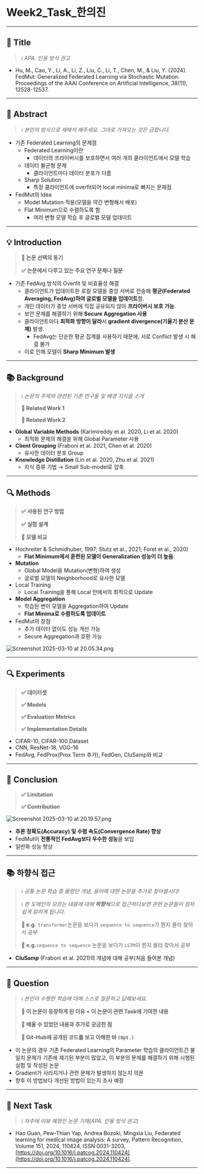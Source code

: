 # Week2_Task_한의진

---

<aside>

<aside>

## **📘 Title**

> ℹ️ *APA. 인용 방식 권고*
> 
</aside>

- Hu, M., Cao, Y., Li, A., Li, Z., Liu, C., Li, T., Chen, M., & Liu, Y. (2024). FedMut: Generalized Federated Learning via Stochastic Mutation. Proceedings of the AAAI Conference on Artificial Intelligence, 38(11), 12528-12537.

</aside>

---

<aside>

<aside>

## **📖 Abstract**

> ℹ️ *본인의 방식으로 재해석 해주세요. 그대로 가져오는 것은 금합니다.*
> 
</aside>

- 기존 Federated Learning의 문제점
    - Federated Learning이란
        - 데이터의 프라이버시를 보호하면서 여러 개의 클라이언트에서 모델 학습
    - 데이터 불균형 문제
        - 클라이언트마다 데이터 분포가 다름
    - Sharp Solution
        - 특정 클라이언트에 overfit되어 local minima로 빠지는 문제점
- FedMut의 Idea
    - Model Mutation 적용(모델을 약간 변형해서 배포)
    - Flat Minimum으로 수렴하도록 함
        - 여러 변형 모델 학습 후 글로벌 모델 업데이트

</aside>

---

<aside>

<aside>

## **💡 Introduction**

> **📍 논문 선택의 동기**
> 
> 
> **✅ 논문에서 다루고 있는 주요 연구 문제나 질문**
> 
</aside>

- 기존 FedAvg 방식의 Overfit 및 비효율성 해결
    - 클라이언트가 업데이트한 로컬 모델을 중앙 서버로 전송해 **평균(Federated Averaging, FedAvg)하여 글로벌 모델을 업데이트**함.
    - 개인 데이터가 중앙 서버에 직접 공유되지 않아 **프라이버시 보호 가능**.
    - 보안 문제를 해결하기 위해 **Secure Aggregation 사용**
    - 클라이언트마다 **최적화 방향이 달라**서 **gradient divergence(기울기 분산 문제)** 발생.
        - FedAvg는 단순한 평균 집계를 사용하기 때문에, 서로 Conflict 발생 시 해결 불가
    - 이로 인해 모델이 **Sharp Minimum 발생**

</aside>

---

<aside>

<aside>

## **📚 Background**

> ℹ️ *논문의 주제와 관련된 기존 연구들 및 배경 지식을 소개*
> 
> 
> **📍 Related Work 1**
> 
> **📍 Related Work 2**
> 
</aside>

- **Global Variable Methods** (Karimireddy et al. 2020, Li et al. 2020)
    - 최적화 문제의 해결을 위해 Global Parameter 사용
- **Client Grouping** (Fraboni et al. 2021, Chen et al. 2020)
    - 유사한 데이터 분포 Group
- **Knowledge Distillation** (Lin et al. 2020, Zhu et al. 2021)
    - 지식 증류 기법 → Small Sub-model로 압축

</aside>

---

<aside>

<aside>

## **🔍 Methods**

> **✅ 사용된 연구 방법**
> 
> 
> **✅ 실험 설계**
> 
> **📍 모델 비교** 
> 
</aside>

- Hochreiter & Schmidhuber, 1997; Stutz et al., 2021; Foret et al., 2020)
    - **Flat Minimum에서 훈련된 모델이 Generalization 성능이 더 높음**.
- **Mutation**
    - Global Model을 Mutation(변형)하여 생성
    - 글로벌 모델의 Neighborhood로 유사한 모델
- Local Training
    - Local Training을 통해 Local 안에서의 최적으로 Update
- **Model Aggregation**
    - 학습된 변이 모델을 Aggregation하여 Update
    - **Flat Minima로 수렴하도록 업데이트**
- FedMut의 장점
    - 추가 데이터 없이도 성능 개선 가능
    - Secure Aggregation과 호환 가능

![Screenshot 2025-03-10 at 20.05.34.png](Week2_Task_%E1%84%92%E1%85%A1%E1%86%AB%E1%84%8B%E1%85%B4%E1%84%8C%E1%85%B5%E1%86%AB%201b2138dcada680d3b3b9e9389c8b0331/Screenshot_2025-03-10_at_20.05.34.png)

</aside>

---

<aside>

<aside>

## **🔍 Experiments**

> **✅ 데이터셋**
> 
> 
> **✅ Models**
> 
> **✅ Evaluation Metrics**
> 
> **✅ Implementation Details**
> 
</aside>

- CIFAR-10, CIFAR-100 Dataset
- CNN, ResNet-18, VGG-16
- FedAvg, FedProx(Prox Term 추가), FedGen, CluSamp와 비교

</aside>

---

<aside>

<aside>

## **📖 Conclusion**

> **✅ Limitation**
> 
> 
> **✅ Contribution**
> 
</aside>

![Screenshot 2025-03-10 at 20.19.57.png](Week2_Task_%E1%84%92%E1%85%A1%E1%86%AB%E1%84%8B%E1%85%B4%E1%84%8C%E1%85%B5%E1%86%AB%201b2138dcada680d3b3b9e9389c8b0331/Screenshot_2025-03-10_at_20.19.57.png)

- **추론 정확도(Accuracy) 및 수렴 속도(Convergence Rate) 향상**
- FedMut이 **전통적인 FedAvg보다 우수한 성능**을 보임
- 일반화 성능 향상

</aside>

---

<aside>

<aside>

## **📚 하향식 접근**

> ℹ️ *공통 논문 학습 중 몰랐던 개념, 용어에 대한 논문을 추가로 찾아봅시다!*
> 
> 
> ℹ️ *한 도메인의 모르는 내용에 대해 **하향식**으로 접근하다보면 관련 논문들이 점차 쉽게 읽히게 됩니다.* 
> 
> **📍 e.g.** `transformer`논문을 보다가 `sequence to sequence`가 뭔지 몰라 찾아서 공부
> 
> **📍 e.g.**`sequence to sequence` 논문을 보다가 `LSTM`이 뭔지 몰라 찾아서 공부
> 
</aside>

- **CluSamp** (Fraboni et al. 2021)의 개념에 대해 공부(처음 들어본 개념)

</aside>

---

<aside>

<aside>

## **🤔 Question**

> ℹ️ *본인이 수행한 학습에 대해 스스로 질문하고 답해보세요.*
> 
> 
> **📍 이 논문이 등장하게 된 이유 + 이 논문이 관련 Task에 기여한 내용**
> 
> **📍 배울 수 있었던 내용과 추가로 궁금한 점**
> 
> **📍 Git-Hub에 공개된 코드를 보고 이해한 바 `(Opt.)`**
> 
</aside>

- 이 논문의 경우 기존 Federated Learning의 Parameter 학습의 클라이언트간 불일치 문제가 기존에 제기된 부분이 많았고, 이 부분의 문제를 해결하기 위해 시행된 실험 및 작성된 논문
- Gradient가 사라지거나 관련 문제가 발생하지 않는지 의문
- 향후 이 방법보다 개선된 방법이 있는지 조사 예정

</aside>

---

<aside>

<aside>

## **🤔 Next Task**

> ℹ️ *차주에 리뷰 예정인 논문 기재(APA. 인용 방식 권고)*
> 
</aside>

- Hao Guan, Pew-Thian Yap, Andrea Bozoki, Mingxia Liu, Federated learning for medical image analysis: A survey, Pattern Recognition, Volume 151, 2024, 110424, ISSN 0031-3203, [https://doi.org/10.1016/j.patcog.2024.110424](https://doi.org/10.1016/j.patcog.2024.110424).

</aside>

---